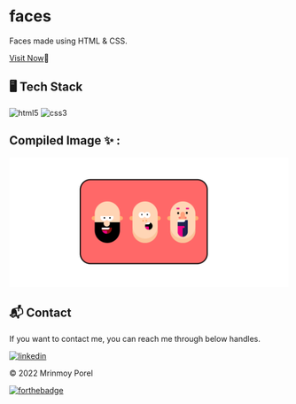 # faces
Faces made using HTML &amp; CSS.

[Visit Now](https://mrinnnmoy.github.io/faces/)🚀

## 🖥️ Tech Stack

![html5](https://img.shields.io/badge/html5-%23E34F26.svg?style=for-the-badge&logo=html5&logoColor=white)
![css3](https://img.shields.io/badge/css3-%231572B6.svg?style=for-the-badge&logo=css3&logoColor=white)

## Compiled Image ✨ :
![screencapture-faces-github-2022-04-05-16_04_20](https://github.com/mrinnnmoy/faces/blob/main/Screenshot%20(9).png)

<h2>📬 Contact</h2>

If you want to contact me, you can reach me through below handles.

[![linkedin](https://img.shields.io/badge/LinkedIn-0077B5?style=for-the-badge&logo=linkedin&logoColor=white)](https://www.linkedin.com/in/mrinnnmoy)

© 2022 Mrinmoy Porel


[![forthebadge](https://forthebadge.com/images/badges/built-with-love.svg)](https://forthebadge.com)


